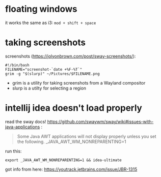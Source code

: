 # floating windows

it works the same as i3: `mod + shift + space`

# taking screenshots

screenshots (https://jolyonbrown.com/post/sway-screenshots/):

	#!/bin/bash
	FILENAME="screenshot-`date +%F-%T`"
	grim -g "$(slurp)" ~/Pictures/$FILENAME.png
	
- grim is a utility for taking screenshots from a Wayland compositor
- slurp is a utilty for selecting a region

# intellij idea doesn't load properly

read the sway docs! https://github.com/swaywm/sway/wiki#issues-with-java-applications :

> Some Java AWT applications will not display properly unless you set the following.
> _JAVA_AWT_WM_NONREPARENTING=1

run this:

	export _JAVA_AWT_WM_NONREPARENTING=1 && idea-ultimate
	
got info from here: https://youtrack.jetbrains.com/issue/JBR-1315